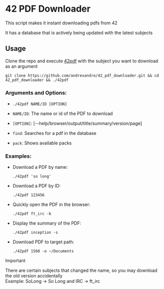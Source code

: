 # 42 PDF Downloader

This script makes it instant downloading pdfs from 42

It has a database that is actively being updated with the latest subjects

## Usage

Clone the repo and execute [42pdf](https://github.com/andrexandre/42_pdf_downloader/blob/main/42pdf) with the subject you want to download as an argument
```
git clone https://github.com/andrexandre/42_pdf_downloader.git && cd 42_pdf_downloader && ./42pdf
```

### Arguments and Options:
- `./42pdf NAME/ID [OPTION]`

- `NAME/ID`: The name or id of the PDF to download

- `[OPTION]`: [--help/browser/output/title/summary/version/page]

- `find`: Searches for a pdf in the database

- `pack`: Shows available packs

### Examples:
- Download a PDF by name:
  ```
  ./42pdf 'so long'
  ```
- Download a PDF by ID:
  ```
  ./42pdf 123456
  ```
- Quickly open the PDF in the browser:
  ```
  ./42pdf ft_irc -b
  ```
- Display the summary of the PDF:
  ```
  ./42pdf inception -s
  ```
- Download PDF to target path:
  ```
  ./42pdf 1560 -o ~/Documents
  ```

> [!IMPORTANT]
> There are certain subjects that changed the name, so you may download the old version accidentally\
> Example: SoLong -> So Long and IRC -> ft_irc
